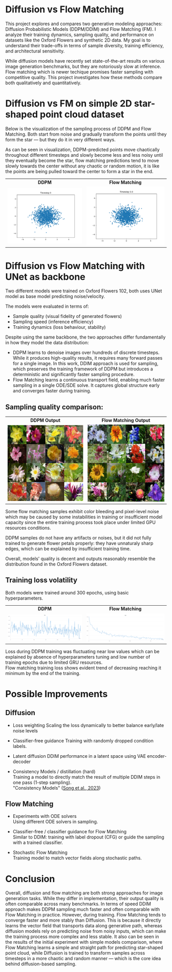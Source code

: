 # Diffusion vs Flow Matching

This project explores and compares two generative modeling approaches: Diffusion Probabilistic Models (DDPM/DDIM) and Flow Matching (FM). I analyze their training dynamics, sampling quality, and performance on datasets like the Oxford Flowers and synthetic 2D data. My goal is to understand their trade-offs in terms of sample diversity, training efficiency, and architectural sensitivity.

While diffusion models have recently set state-of-the-art results on various image generation benchmarks, but they are notoriously slow at inference. Flow matching which is newer techique promises faster sampling with competitive quality. This project investigates how these methods compare both qualitatively and quantitatively.

# Diffusion vs FM on simple 2D star-shaped point cloud dataset

Below is the visualization of the sampling process of DDPM and Flow Matching. Both start from noise and gradually transform the points until they form the star — but they do it in very different ways.

As can be seen in visualization, DDPM-predicted points move chaotically throughout different timesteps and slowly become less and less noisy until they eventually become the star, flow matching predictions tend to move slowly towards the center without any chaotic or random motion, it is like the points are being pulled toward the center to form a star in the end.
<table> 
  <tr>
    <td align="center"><strong>DDPM</strong></td>
    <td align="center"><strong>Flow Matching</strong></td>
  </tr>
  <tr>
    <td><img src="media/gifs/ddpm_evolution.gif" width="450"/></td>
    <td><img src="media/gifs/flow_matching_evolution.gif" width="450"/></td>
  </tr>
</table>


# Diffusion vs Flow Matching with UNet as backbone

Two different models were trained on Oxford Flowers 102, both uses UNet model as base model predicting noise/velocity. 

The models were evaluated in terms of:
* Sample quality (visual fidelity of generated flowers)
* Sampling speed (inference efficiency)
* Training dynamics (loss behaviour, stability)

Despite using the same backbone, the two approaches differ fundamentally in how they model the data distribution:    
* DDPM learns to denoise images over hundreds of discrete timesteps. While it produces high-quality results, it requires many forward passes for a single image. In this work, DDIM approach is used for sampling, which preserves the training framework of DDPM but introduces a deterministic and significantly faster sampling procedure.     
* Flow Matching learns a continuous transport field, enabling much faster sampling in a single ODE/SDE solve. It captures global structure early and converges faster during training.


## Sampling quality comparison:
<table>
  <tr>
    <td align="center"><strong>DDPM Output</strong></td>
    <td align="center"><strong>Flow Matching Output</strong></td>
  </tr>
  <tr>
    <td><img src="media/samples/ddpm_image_grid.png" width="300"/></td>
    <td><img src="media/samples/flow_matching_image_grid.png" width="300"/></td>
  </tr>
</table>

Some flow matching samples exhibit color bleeding and pixel-level noise which may be caused by some instabilities in training or insufficient model capacity since the entire training process took place under limited GPU resources conditions.

DDPM samples do not have any artifacts or noises, but it did not fully trained to generate flower petals properly: they have unnaturaly sharp edges, which can be explained by insufficient training time.

Overall, models' quality is decent and outputs reasonably resemble the distribution found in the Oxford Flowers dataset. 

## Training loss volatility
Both models were trained around 300 epochs, using basic hyperparameters.

<table>
  <tr>
    <td align="center"><strong>DDPM</strong></td>
    <td align="center"><strong>Flow Matching</strong></td>
  </tr>
  <tr>
    <td><img src="media/ddpm_loss.png" width="450"/></td>
    <td><img src="media/flow_matching_loss.png" width="450"/></td>
  </tr>
</table>

Loss during DDPM training was fluctuating near low values which can be explained by absence of hyperparameters tuning and low number of training epochs due to limited GRU resources.                      
Flow matching training loss shows evident trend of decreasing reaching it minimum by the end of the training.



# Possible Improvements
## Diffusion
* Loss weighting
  Scaling the loss dynamically to better balance early/late noise levels

* Classifier-free guidance
  Training with randomly dropped condition labels.

* Latent diffusion
  DDIM performance in a latent space using VAE encoder-decoder
   
* Consistency Models / distillation (hard)                                            
  Training a model to directly match the result of multiple DDIM steps in one pass (1-step sampling).     
  "Consistency Models" ([Song et al., 2023](https://arxiv.org/abs/2303.01469))
  

## Flow Matching
* Experiments with ODE solvers                                
  Using different ODE solvers in sampling.
   
* Classifier-free / classifier guidance for Flow Matching                             
  Similar to DDIM: training with label dropout (CFG) or guide the sampling with a trained classifier.                     

* Stochastic Flow Matching                          
  Training model to match vector fields along stochastic paths.


# Conclusion

Overall, diffusion and flow matching are both strong approaches for image generation tasks. While they differ in implementation, their  output quality is often comparable across many benchmarks. In terms of speed DDIM approach makes DDPM sampling much faster and often comparable with Flow Matching in practice. However, during training. Flow Matching tends to converge faster and more stably than Diffusion. This is because it directly learns the vector field that transports data along generative path, whereas diffusion models rely on predicting noise from noisy inputs, which can make the training process more complex and less stable. It also can be seen in the results of the initial experiment with simple models comparison, where Flow Matching learns a simple and straight path for predicting star-shaped point cloud, while Diffusion is trained to transform samples across timesteps in a more chaotic and random manner —  which is the core idea behind diffusion-based sampling.
